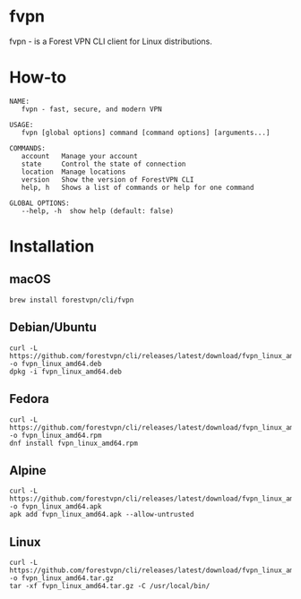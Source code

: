 # fvpn

fvpn - is a Forest VPN CLI client for Linux distributions.

# How-to

```
NAME:
   fvpn - fast, secure, and modern VPN

USAGE:
   fvpn [global options] command [command options] [arguments...]

COMMANDS:
   account   Manage your account
   state     Control the state of connection
   location  Manage locations
   version   Show the version of ForestVPN CLI
   help, h   Shows a list of commands or help for one command

GLOBAL OPTIONS:
   --help, -h  show help (default: false)
```

# Installation

## macOS

```
brew install forestvpn/cli/fvpn
```

## Debian/Ubuntu

```
curl -L https://github.com/forestvpn/cli/releases/latest/download/fvpn_linux_amd64.deb -o fvpn_linux_amd64.deb
dpkg -i fvpn_linux_amd64.deb
```

## Fedora

```
curl -L https://github.com/forestvpn/cli/releases/latest/download/fvpn_linux_amd64.rpm -o fvpn_linux_amd64.rpm
dnf install fvpn_linux_amd64.rpm
```

## Alpine

```
curl -L https://github.com/forestvpn/cli/releases/latest/download/fvpn_linux_amd64.apk -o fvpn_linux_amd64.apk
apk add fvpn_linux_amd64.apk --allow-untrusted
```

## Linux

```
curl -L https://github.com/forestvpn/cli/releases/latest/download/fvpn_linux_amd64.tar.gz -o fvpn_linux_amd64.tar.gz
tar -xf fvpn_linux_amd64.tar.gz -C /usr/local/bin/
```